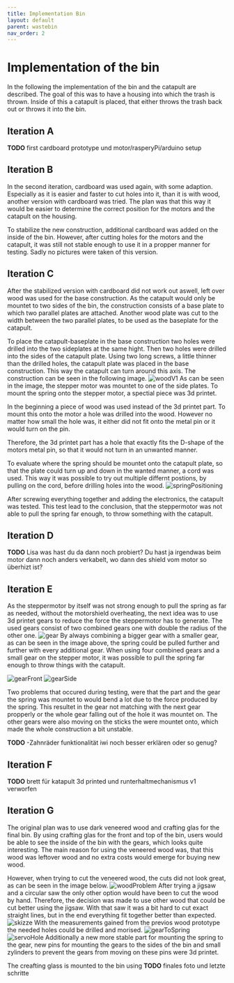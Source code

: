 ```yaml
---
title: Implementation Bin
layout: default
parent: wastebin
nav_order: 2
---
```


# Implementation of the bin
In the following the implementation of the bin and the catapult are described. The goal of this was to have a housing into which the trash is thrown. Inside of this a catapult is placed, that either throws the trash back out or throws it into the bin.

## Iteration A

**TODO** first cardboard prototype und motor/rasperyPi/arduino setup

## Iteration B

In the second iteration, cardboard was used again, with some adaption. Especially as it is easier and faster to cut holes into it, than it is with wood, another version with cardboard was tried. The plan was that this way it would be easier to determine the correct position for the motors and the catapult on the housing. 

To stabilize the new construction, additional cardboard was added on the inside of the bin. However, after cutting holes for the motors and the catapult, it was still not stable enough to use it in a propper manner for testing. Sadly no pictures were taken of this version.

## Iteration C

After the stabilized version with cardboard did not work out aswell, left over wood was used for the base construction. As the catapult would only be mountet to two sides of the bin, the construction consists of a base plate to which two parallel plates are attached. Another wood plate was cut to the width between the two parallel plates, to be used as the baseplate for the catapult. 

To place the catapult-baseplate in the base construction two holes were drilled into the two sideplates at the same hight. Then two holes were drilled into the sides of the catapult plate. Using two long screws, a little thinner than the drilled holes, the catapult plate was placed in the base construction. This way the catapult can turn around this axis. The construction can be seen in the following image.
![woodV1](assets/catapult_wood_v1.jpg)
As can be seen in the image, the stepper motor was mountet to one of the side plates. To mount the spring onto the stepper motor, a spectial piece was 3d printet. 

In the beginning a piece of wood was used instead of the 3d printet part. To mount this onto the motor a hole was drilled into the wood. However no matter how small the hole was, it either did not fit onto the metal pin or it would turn on the pin.

Therefore, the 3d printet part has a hole that exactly fits the D-shape of the motors metal pin, so that it would not turn in an unwanted manner.

To evaluate where the spring should be mountet onto the catapult plate, so that the plate could turn up and down in the wanted manner, a cord was used. This way it was possible to try out multiple differnt postions, by pulling on the cord, before drilling holes into the wood.
![springPositioning](assets/spring_position.jpg)

After screwing everything together and adding the electronics, the  catapult was tested. This test lead to the conclusion, that the steppermotor was not able to pull the spring far enough, to throw something with the catapult.

## Iteration D
**TODO** Lisa was hast du da dann noch probiert? Du hast ja irgendwas beim motor dann noch anders verkabelt, wo dann des shield vom motor so überhizt ist?

## Iteration E
As the steppermotor by itself was not strong enough to pull the spring as far as needed, without the motorshield overheating, the next idea was to use 3d printet gears to reduce the force the steppermotor has to generate. The used gears consist of two combined gears one with double the radius of the other one. 
![gear](assets/gears.jpeg)
By always combining a bigger gear with a smaller gear, as can be seen in the image above, the spring could be pulled further and further with every additional gear. When using four combined gears and a small gear on the stepper motor, it was possible to pull the spring far enough to throw things with the catapult.

![gearFront](assets/gears_v1_front.jpeg) ![gearSide](assets/gears_v1_side.jpeg)

Two problems that occured during testing, were that the part and the gear the spring was mountet to would bend a lot due to the force produced by the spring. This resultet in the gear not matching with the next gear propperly or the whole gear falling out of the hole it was mountet on. The other gears were also moving on the sticks the were mountet onto, which made the whole construction a bit unstable.

**TODO**
-Zahnräder funktionalität iwi noch besser erklären oder so genug?

## Iteration F
**TODO** brett für katapult 3d printed und runterhaltmechanismus v1 verworfen

## Iteration G
The original plan was to use dark veneered wood and crafting glas for the final bin. By using crafting glas for the front and top of the bin, users would be able to see the inside of the bin with the gears, which looks quite interesting. The main reason for using the veneered wood was, that this wood was leftover wood and no extra costs would emerge for buying new wood.

However, when trying to cut the veneered wood, the cuts did not look great, as can be seen in the image below. 
![woodProblem](assets/woodProblem.jpg)
After trying a jigsaw and a circular saw the only other option would have been to cut the wood by hand. Therefore, the decision was made to use other wood that could be cut better using the jigsaw. With that saw it was a bit hard to cut exact straight lines, but in the end everything fit together better than expected.
![skizze](assets/skizze.jpeg)
With the measurements gained from the previos wood prototype the needed holes could be drilled and morised.
![gearToSpring](assets/gear-to-Spring.jpeg) ![servoHole](assets/servoMotorHole.jpeg)
Additionally a new more stable part for mounting the spring to the gear, new pins for mounting the gears to the sides of the bin and small zylinders to prevent the gears from moving on these pins were 3d printet. 

The creafting glass is mounted to the bin using **TODO** finales foto und letzte schritte